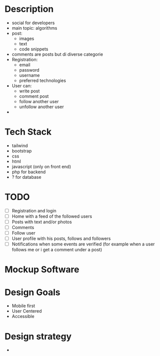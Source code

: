# Description
- social for developers
- main topic: algorithms
- post:
    - images
    - text
    - code snippets
- comments are posts but di diverse categorie
- Registration:
    - email
    - password
    - username
    - preferred technologies
- User can:
    - write post
    - comment post
    - follow another user
    - unfollow another user
- 
    

# Tech Stack
- tailwind
- bootstrap
- css
- html
- javascript (only on front end)
- php for backend
- ? for database

# TODO
- [ ] Registration and login
- [ ] Home with a feed of the followed users
- [ ] Posts with text and/or photos
- [ ] Comments
- [ ] Follow user 
- [ ] User profile with his posts, follows and  followers
- [ ] Notifications when some events are verified (for example when a user follows me or i get a comment under a post)

# Mockup Software


# Design Goals
- Mobile first
- User Centered
- Accessible

# Design strategy
- 
